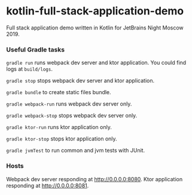 # kotlin-full-stack-application-demo

Full stack application demo written in Kotlin for JetBrains Night Moscow 2019.

### Useful Gradle tasks
`gradle run` runs webpack dev server and ktor application. You could find logs at `build/logs`.

`gradle stop` stops webpack dev server and ktor application.

`gradle bundle` to create static files bundle.

`gradle webpack-run` runs webpack dev server only.

`gradle webpack-stop` stops webpack dev server only.

`gradle ktor-run` runs ktor application only.

`gradle ktor-stop` stops ktor application only.

`gradle jvmTest` to run common and jvm tests with JUnit.

### Hosts
Webpack dev server responding at http://0.0.0.0:8080. Ktor application responding at http://0.0.0.0:8081.

